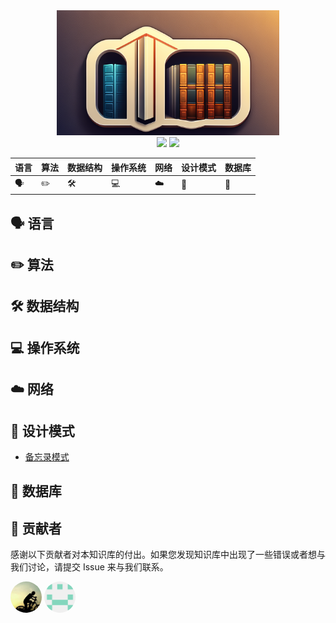 <div align="center"><img src="assets/imgs/Logo-WiseBase.png" style="height: 200px;"></div>

<div align="center">
  <img src="https://img.shields.io/badge/WiseBase-在线阅读-lightgreen" />
  <img src="https://img.shields.io/badge/License-GPL2.0-lightgreen" />
</div>


| 语言             | 算法      | 数据结构 | 操作系统   | 网络 | 设计模式 | 数据库 |
| ---------------- | --------- | -------- | ---------- | ---- | -------- | ------ |
| :speaking_head: | :pencil2: | :hammer_and_wrench: | :computer: | :cloud: | :bookmark: | :floppy_disk: |

## :speaking_head: 语言

## :pencil2: 算法

## :hammer_and_wrench: 数据结构

## :computer: 操作系统

## :cloud: 网络

## :bookmark: 设计模式

- [备忘录模式](./docs/designPatterns/备忘录模式.md)

## :floppy_disk: 数据库

## :busts_in_silhouette: 贡献者

感谢以下贡献者对本知识库的付出。如果您发现知识库中出现了一些错误或者想与我们讨论，请提交 Issue 来与我们联系。

<div align="left">
  <a href="https://github.com/IIMars"><img src="assets/imgs/Contributor-IIMars.png" style="height: 50px; border-radius: 50%;" /></a>
  <a href="https://github.com/changguangsheng"><img src="assets/imgs/Contributor-cgs.png" style="height: 50px; border-radius: 50%;" /></a>
</div>
